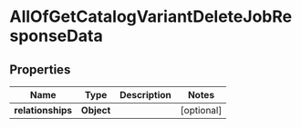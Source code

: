 # AllOfGetCatalogVariantDeleteJobResponseData

## Properties
Name | Type | Description | Notes
------------ | ------------- | ------------- | -------------
**relationships** | **Object** |  |  [optional]
